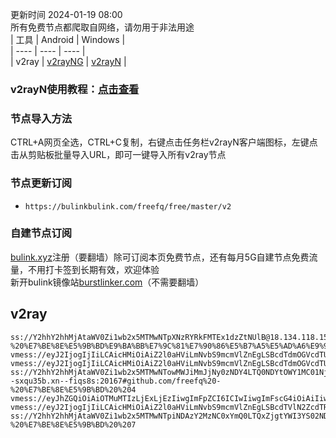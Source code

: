 更新时间 2024-01-19 08:00  
所有免费节点都爬取自网络，请勿用于非法用途  
|  工具  | Android  | Windows  |  
|  ----  | ----   | ----  |  
| v2ray  | [v2rayNG](https://github.com/2dust/v2rayNG/releases/download/1.6.28/v2rayNG_1.6.28_arm64-v8a.apk) | [v2rayN](https://github.com/2dust/v2rayN/releases/download/3.27/v2rayN-Core.zip) |  
### v2rayN使用教程：[点击查看](https://github.com/freefq/tutorials)  
### 节点导入方法  
CTRL+A网页全选，CTRL+C复制，右键点击任务栏v2rayN客户端图标，左键点击从剪贴板批量导入URL，即可一键导入所有v2ray节点  
### 节点更新订阅  
- `https://bulinkbulink.com/freefq/free/master/v2`  
### 自建节点订阅  
[bulink.xyz](https://bulink.xyz)注册（要翻墙）除可订阅本页免费节点，还有每月5G自建节点免费流量，不用打卡签到长期有效，欢迎体验  
新开bulink镜像站[burstlinker.com](https://www.burstlinker.com)（不需要翻墙）  
## v2ray  
```  
ss://Y2hhY2hhMjAtaWV0Zi1wb2x5MTMwNTpXNzRYRkFMTEx1dzZtNUlB@18.134.118.156:443#github.com/freefq%20-%20%E7%BE%8E%E5%9B%BD%E9%BA%BB%E7%9C%81%E7%90%86%E5%B7%A5%E5%AD%A6%E9%99%A2%201  
vmess://eyJ2IjogIjIiLCAicHMiOiAiZ2l0aHViLmNvbS9mcmVlZnEgLSBcdTdmOGVcdTU2ZmRDbG91ZEZsYXJlXHU1MTZjXHU1M2Y4Q0ROXHU4MjgyXHU3MGI5IDIiLCAiYWRkIjogImdsYVNjby5meC10ckFkZXIuc2hvcCIsICJwb3J0IjogIjgwIiwgImlkIjogImNkYmIwODk5LTcxMTMtNGQ0ZS1mODY4LTMxMzM5Yzc1YWQzYyIsICJhaWQiOiAiMCIsICJzY3kiOiAiYWVzLTEyOC1nY20iLCAibmV0IjogIndzIiwgInR5cGUiOiAibm9uZSIsICJob3N0IjogInZ2djJ2YXlvMi5ldmVyeXRoaW5naXNyZXZlLnNob3AiLCAicGF0aCI6ICIvIiwgInRscyI6ICIiLCAic25pIjogIiIsICJhbHBuIjogIiJ9  
vmess://eyJ2IjogIjIiLCAicHMiOiAiZ2l0aHViLmNvbS9mcmVlZnEgLSBcdTdmOGVcdTU2ZmRDbG91ZEZsYXJlXHU1MTZjXHU1M2Y4Q0ROXHU4MjgyXHU3MGI5IDMiLCAiYWRkIjogImNmY2RuMy5zYW5mZW5jZG45LmNvbSIsICJwb3J0IjogMjA1MiwgImlkIjogIjI3YzdlMTgyLTg4YmYtNGZjNi1iYmRkLTgzNDUzMDYxZjQ3ZiIsICJhaWQiOiAwLCAic2N5IjogImF1dG8iLCAibmV0IjogIndzIiwgImhvc3QiOiAid3R5d3djcnpqcDUueW9mbmhrZmMueHl6IiwgInBhdGgiOiAiL3ZpZGVvLzlUZlZFeWt1IiwgInRscyI6ICIifQ==  
ss://Y2hhY2hhMjAtaWV0Zi1wb2x5MTMwNTowMWJiMmJjNy0zNDY4LTQ0NDYtOWY1MC01NjM0ODY5NzdhY2Y@did.xn--sxqu35b.xn--fiqs8s:20167#github.com/freefq%20-%20%E7%BE%8E%E5%9B%BD%20%204  
vmess://eyJhZGQiOiAiOTMuMTIzLjExLjEzIiwgImFpZCI6ICIwIiwgImFscG4iOiAiIiwgImZwIjogIiIsICJob3N0IjogImJlc3Quc2VydmVjb3VudGVyc3RyaWtlLmNvbSIsICJpZCI6ICIzNjhlZTg0My1kMmEzLTQyNWMtYmU1Ny0xMzViOWVjNmI4MWYiLCAibmV0IjogIndzIiwgInBhdGgiOiAiL0Bmb3J3YXJkdjJyYXkiLCAicG9ydCI6ICI4MCIsICJwcyI6ICJnaXRodWIuY29tL2ZyZWVmcSAtIFx1NGZkZFx1NTJhMFx1NTIyOVx1NGU5YSAgNSIsICJzY3kiOiAiYXV0byIsICJzbmkiOiAiIiwgInRscyI6ICIiLCAidHlwZSI6ICIiLCAidiI6ICIyIn0=  
vmess://eyJ2IjogIjIiLCAicHMiOiAiZ2l0aHViLmNvbS9mcmVlZnEgLSBcdTVlN2ZcdTRlMWNcdTc3MDFcdTc5ZmJcdTUyYTggNiIsICJhZGQiOiAiZGF0YS11cy12MS5zaHdqZmt3LmNuIiwgInBvcnQiOiAiMjA0MDEiLCAiYWlkIjogMCwgInNjeSI6ICJhdXRvIiwgIm5ldCI6ICJ3cyIsICJ0eXBlIjogIm5vbmUiLCAidGxzIjogIiIsICJpZCI6ICJiMTQ3OGUyNC00OTE2LTNhYmUtOGYxNy0xNTkzMTAxMmVjYmUiLCAic25pIjogIiIsICJob3N0IjogImRhdGEtdXMtdjEuc2h3amZrdy5jbiIsICJwYXRoIjogIi9kZWJpYW4ifQ==  
ss://Y2hhY2hhMjAtaWV0Zi1wb2x5MTMwNTpiNDAzY2MzNC0xYmQ0LTQxZjgtYWI3YS02NDhmODg3MDU3YWM@sg.sg02.763998.top:51053#github.com/freefq%20-%20%E7%BE%8E%E5%9B%BD%20%207  
```  

